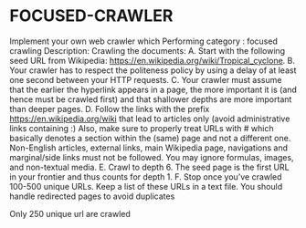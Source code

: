 # FOCUSED-CRAWLER

 Implement your own web crawler which Performing category : focused crawling
Description: Crawling the documents: 
A. Start with the following seed URL from Wikipedia: 
https://en.wikipedia.org/wiki/Tropical_cyclone. 
B. Your crawler has to respect the politeness policy by using a delay of at least one second 
between your HTTP requests.
C. Your crawler must assume that the earlier the hyperlink appears in a page, the more important 
it is (and hence must be crawled first) and that shallower depths are more important than deeper 
pages.
D. Follow the links with the prefix https://en.wikipedia.org/wiki that lead to articles only (avoid 
administrative links containing :) Also, make sure to properly treat URLs with # which basically 
denotes a section within the (same) page and not a different one. Non-English articles, external 
links, main Wikipedia page, navigations and marginal/side links must not be followed. You may 
ignore formulas, images, and non-textual media. 
E. Crawl to depth 6. The seed page is the first URL in your frontier and thus counts for depth 1. 
F. Stop once you’ve crawled 100-500 unique URLs. Keep a list of these URLs in a text file. You 
should handle redirected pages to avoid duplicates



Only 250 unique url are crawled

